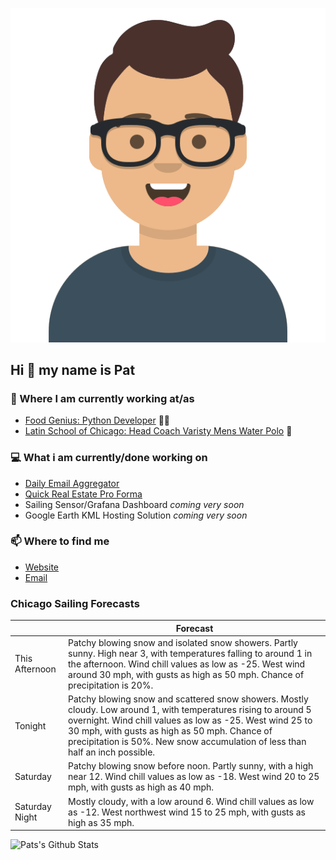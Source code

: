 [![Social banner for p-j-falconer](https://raw.githubusercontent.com/P-J-FALCONER/P-J-FALCONER/master/assets/avataaars.svg)](https://patfalconer.com/)
## Hi :wave: my name is Pat

### 💼 Where I am currently working at/as
- [Food Genius: Python Developer](https://getfoodgenius.com/) 🍔🐍
- [Latin School of Chicago: Head Coach Varisty Mens Water Polo](https://www.latinschool.org/) 🤽


### 💻 What i am currently/done working on
 - [Daily Email Aggregator](https://github.com/P-J-FALCONER/dott_daily_mail)
 - [Quick Real Estate Pro Forma](https://github.com/P-J-FALCONER/henry)
 - Sailing Sensor/Grafana Dashboard *coming very soon*
 - Google Earth KML Hosting Solution *coming very soon*

### 📫 Where to find me
 - [Website](https://patfalconer.com/)
 - [Email](mailto:patrick.j.falconer@gmail.com)


### Chicago Sailing Forecasts
|   | Forecast  |
|---|---|
| This Afternoon | Patchy blowing snow and isolated snow showers. Partly sunny. High near 3, with temperatures falling to around 1 in the afternoon. Wind chill values as low as -25. West wind around 30 mph, with gusts as high as 50 mph. Chance of precipitation is 20%. |
| Tonight | Patchy blowing snow and scattered snow showers. Mostly cloudy. Low around 1, with temperatures rising to around 5 overnight. Wind chill values as low as -25. West wind 25 to 30 mph, with gusts as high as 50 mph. Chance of precipitation is 50%. New snow accumulation of less than half an inch possible. |
| Saturday | Patchy blowing snow before noon. Partly sunny, with a high near 12. Wind chill values as low as -18. West wind 20 to 25 mph, with gusts as high as 40 mph. |
| Saturday Night | Mostly cloudy, with a low around 6. Wind chill values as low as -12. West northwest wind 15 to 25 mph, with gusts as high as 35 mph. |

![Pats's Github Stats](https://github-readme-stats.vercel.app/api?username=p-j-falconer&show_icons=true&theme=radical)
